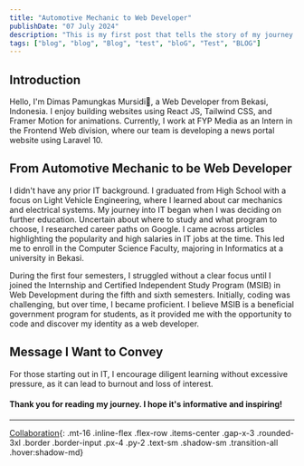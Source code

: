 ```yaml
---
title: "Automotive Mechanic to Web Developer"
publishDate: "07 July 2024"
description: "This is my first post that tells the story of my journey from automotive mechanic to junior web developer"
tags: ["blog", "blog", "Blog", "test", "bloG", "Test", "BLOG"]
---
```


## Introduction

<p>Hello, I'm Dimas Pamungkas Mursidi👋, a Web Developer from Bekasi, Indonesia. I enjoy building websites using React JS, Tailwind CSS, and Framer Motion for animations. Currently, I work at FYP Media as an Intern in the Frontend Web division, where our team is developing a news portal website using Laravel 10.</p>

## From Automotive Mechanic to be Web Developer

<p>I didn't have any prior IT background. I graduated from High School with a focus on Light Vehicle Engineering, where I learned about car mechanics and electrical systems. My journey into IT began when I was deciding on further education. Uncertain about where to study and what program to choose, I researched career paths on Google. I came across articles highlighting the popularity and high salaries in IT jobs at the time. This led me to enroll in the Computer Science Faculty, majoring in Informatics at a university in Bekasi.</p>
<p>During the first four semesters, I struggled without a clear focus until I joined the Internship and Certified Independent Study Program (MSIB) in Web Development during the fifth and sixth semesters. Initially, coding was challenging, but over time, I became proficient. I believe MSIB is a beneficial government program for students, as it provided me with the opportunity to code and discover my identity as a web developer.</p>

## Message I Want to Convey

<p>For those starting out in IT, I encourage diligent learning without excessive pressure, as it can lead to burnout and loss of interest.</p>

#### Thank you for reading my journey. I hope it's informative and inspiring!


---

[Collaboration](mailto:dimaspamungkas.m19@gmail.com){: .mt-16 .inline-flex .flex-row .items-center .gap-x-3 .rounded-3xl .border .border-input .px-4 .py-2 .text-sm .shadow-sm .transition-all .hover:shadow-md}

